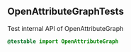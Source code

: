 ## OpenAttributeGraphTests

Test internal API of OpenAttributeGraph

```swift
@testable import OpenAttributeGraph
```
